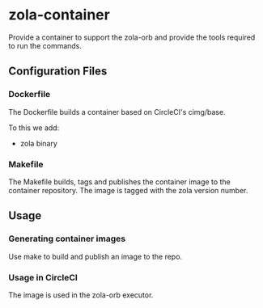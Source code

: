 # zola-container

Provide a container to support the zola-orb and provide the tools required to run the commands.

## Configuration Files

### Dockerfile

The Dockerfile builds a container based on CircleCI's cimg/base.

To this we add:

- zola binary

### Makefile

The Makefile builds, tags and publishes the container image to the container repository. The image is tagged with the zola version number.

## Usage

### Generating container images

Use make to build and publish an image to the repo.

### Usage in CircleCI

The image is used in the zola-orb executor.
